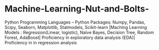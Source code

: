 # Machine-Learning-Nut-and-Bolts-
Python Programming Languages – Python Packages: Numpy, Pandas, Scipy, Seaborn, Matplotlib, Statmodels, Scikit-learn |Maching Learning Models : Regression(Linear, logistic), Naïve Bayes, Decision Tree, Random Forest, AdaBoost| Proficiency in exploratory data analysis (EDA)| Proficiency in in regression analysis
